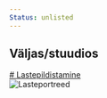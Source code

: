 ```yaml
---
Status: unlisted
---
```

<div class="col-lg-4">
  <div class="image-wrap-2">
    <div class="image-info">
      <h2 class="mb-3 h3">Väljas/stuudios</h2>
      <a href="/teenused/lastefotod" class="btn btn-outline-white py-2 px-4"># Lastepildistamine</a>
    </div>
    <img src="/media/images/laste-portreed-stuudios-h.jpg" alt="Lasteportreed" title="Laste portreed stuudios" class="img-fluid" loading="lazy">
  </div>
</div>
